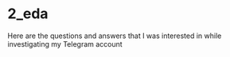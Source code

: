 # 2_eda
Here are the questions and answers that I was interested in while investigating my Telegram account
